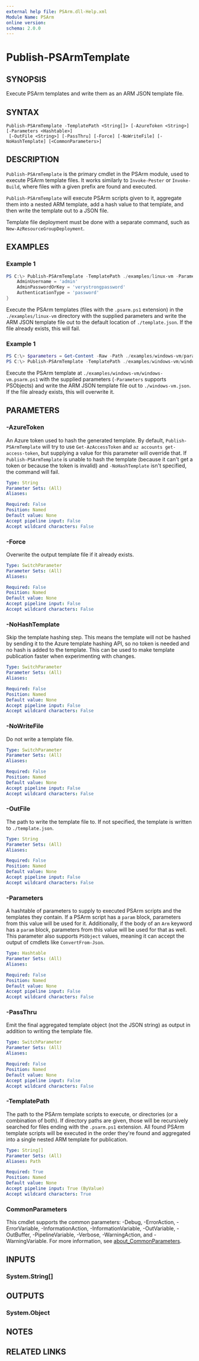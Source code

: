 ```yaml
---
external help file: PSArm.dll-Help.xml
Module Name: PSArm
online version:
schema: 2.0.0
---
```


# Publish-PSArmTemplate

## SYNOPSIS
Execute PSArm templates and write them as an ARM JSON template file.

## SYNTAX

```
Publish-PSArmTemplate -TemplatePath <String[]> [-AzureToken <String>] [-Parameters <Hashtable>]
 [-OutFile <String>] [-PassThru] [-Force] [-NoWriteFile] [-NoHashTemplate] [<CommonParameters>]
```

## DESCRIPTION
`Publish-PSArmTemplate` is the primary cmdlet in the PSArm module,
used to execute PSArm template files.
It works similarly to `Invoke-Pester` or `Invoke-Build`,
where files with a given prefix are found and executed.

`Publish-PSArmTemplate` will execute PSArm scripts given to it,
aggregate them into a nested ARM template,
add a hash value to that template,
and then write the template out to a JSON file.

Template file deployment must be done with a separate command,
such as `New-AzResourceGroupDeployment`.

## EXAMPLES

### Example 1
```powershell
PS C:\> Publish-PSArmTemplate -TemplatePath ./examples/linux-vm -Parameters @{
    AdminUsername = 'admin'
    AdminPasswordOrKey = 'verystrongpassword'
    AuthenticationType = 'password'
}
```

Execute the PSArm templates (files with the `.psarm.ps1` extension) in the `./examples/linux-vm` directory
with the supplied parameters and write the ARM JSON template file out to the default location of `./template.json`.
If the file already exists, this will fail.

### Example 1
```powershell
PS C:\> $parameters = Get-Content -Raw -Path ./examples/windows-vm/parameters.json | ConvertFrom-Json
PS C:\> Publish-PSArmTemplate -TemplatePath ./examples/windows-vm/windows-vm.psarm.ps1 -Parameters $parameters -OutFile windows-vm.json -Force
```

Execute the PSArm template at `./examples/windows-vm/windows-vm.psarm.ps1`
with the supplied parameters (`-Parameters` supports PSObjects)
and write the ARM JSON template file out to `./windows-vm.json`.
If the file already exists, this will overwrite it.

## PARAMETERS

### -AzureToken
An Azure token used to hash the generated template.
By default, `Publish-PSArmTemplate` will try to use `Get-AzAccessToken` and `az accounts get-access-token`,
but supplying a value for this parameter will override that.
If `Publish-PSArmTemplate` is unable to hash the template
(because it can't get a token or because the token is invalid)
and `-NoHashTemplate` isn't specified,
the command will fail.

```yaml
Type: String
Parameter Sets: (All)
Aliases:

Required: False
Position: Named
Default value: None
Accept pipeline input: False
Accept wildcard characters: False
```

### -Force
Overwrite the output template file if it already exists.

```yaml
Type: SwitchParameter
Parameter Sets: (All)
Aliases:

Required: False
Position: Named
Default value: None
Accept pipeline input: False
Accept wildcard characters: False
```

### -NoHashTemplate
Skip the template hashing step.
This means the template will not be hashed by sending it to the Azure template hashing API,
so no token is needed and no hash is added to the template.
This can be used to make template publication faster when experimenting with changes.

```yaml
Type: SwitchParameter
Parameter Sets: (All)
Aliases:

Required: False
Position: Named
Default value: None
Accept pipeline input: False
Accept wildcard characters: False
```

### -NoWriteFile
Do not write a template file.

```yaml
Type: SwitchParameter
Parameter Sets: (All)
Aliases:

Required: False
Position: Named
Default value: None
Accept pipeline input: False
Accept wildcard characters: False
```

### -OutFile
The path to write the template file to.
If not specified, the template is written to `./template.json`.

```yaml
Type: String
Parameter Sets: (All)
Aliases:

Required: False
Position: Named
Default value: None
Accept pipeline input: False
Accept wildcard characters: False
```

### -Parameters
A hashtable of parameters to supply to executed PSArm scripts
and the templates they contain.
If a PSArm script has a `param` block, parameters from this value will be used for it.
Additionally, if the body of an `Arm` keyword has a `param` block,
parameters from this value will be used for that as well.
This parameter also supports `PSObject` values,
meaning it can accept the output of cmdlets like `ConvertFrom-Json`.

```yaml
Type: Hashtable
Parameter Sets: (All)
Aliases:

Required: False
Position: Named
Default value: None
Accept pipeline input: False
Accept wildcard characters: False
```

### -PassThru
Emit the final aggregated template object (not the JSON string) as output
in addition to writing the template file.

```yaml
Type: SwitchParameter
Parameter Sets: (All)
Aliases:

Required: False
Position: Named
Default value: None
Accept pipeline input: False
Accept wildcard characters: False
```

### -TemplatePath
The path to the PSArm template scripts to execute, or directories (or a combination of both).
If directory paths are given, those will be recursively searched for files ending with the `.psarm.ps1` extension.
All found PSArm template scripts will be executed in the order they're found
and aggregated into a single nested ARM template for publication.

```yaml
Type: String[]
Parameter Sets: (All)
Aliases: Path

Required: True
Position: Named
Default value: None
Accept pipeline input: True (ByValue)
Accept wildcard characters: True
```

### CommonParameters
This cmdlet supports the common parameters: -Debug, -ErrorAction, -ErrorVariable, -InformationAction, -InformationVariable, -OutVariable, -OutBuffer, -PipelineVariable, -Verbose, -WarningAction, and -WarningVariable. For more information, see [about_CommonParameters](http://go.microsoft.com/fwlink/?LinkID=113216).

## INPUTS

### System.String[]

## OUTPUTS

### System.Object
## NOTES

## RELATED LINKS
